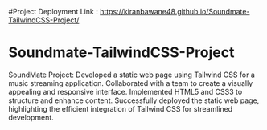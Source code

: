 #Project Deployment Link : https://kiranbawane48.github.io/Soundmate-TailwindCSS-Project/
# Soundmate-TailwindCSS-Project
SoundMate Project: Developed a static web page using Tailwind CSS for a music streaming application. Collaborated with a team to create a visually appealing and responsive interface. Implemented HTML5 and CSS3 to structure and enhance content. Successfully deployed the static web page, highlighting the efficient integration of Tailwind CSS for streamlined development.
